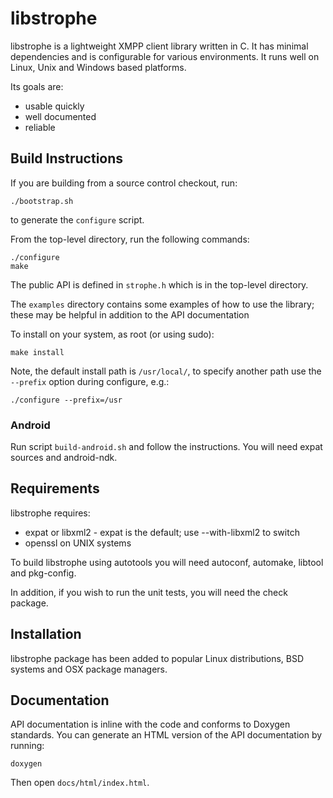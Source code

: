 libstrophe
==========

libstrophe is a lightweight XMPP client library written in C. It has
minimal dependencies and is configurable for various environments. It
runs well on Linux, Unix and Windows based platforms.

Its goals are:

- usable quickly
- well documented
- reliable

Build Instructions
------------------

If you are building from a source control checkout, run:

    ./bootstrap.sh

to generate the `configure` script.

From the top-level directory, run the following commands:

    ./configure
    make

The public API is defined in `strophe.h` which is in the
top-level directory.

The `examples` directory contains some examples of how to
use the library; these may be helpful in addition to the
API documentation

To install on your system, as root (or using sudo):

    make install

Note, the default install path is `/usr/local/`, to specify
another path use the `--prefix` option during configure, e.g.:

    ./configure --prefix=/usr

### Android

Run script `build-android.sh` and follow the instructions. You will
need expat sources and android-ndk.

Requirements
------------

libstrophe requires:

- expat or libxml2 - expat is the default; use --with-libxml2 to
  switch
- openssl on UNIX systems

To build libstrophe using autotools you will need autoconf, automake,
libtool and pkg-config.

In addition, if you wish to run the unit tests, you will need the
check package.

Installation
------------

libstrophe package has been added to popular Linux distributions,
BSD systems and OSX package managers.

Documentation
-------------

API documentation is inline with the code and conforms to Doxygen
standards. You can generate an HTML version of the API documentation
by running:

    doxygen

Then open `docs/html/index.html`.
